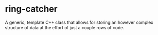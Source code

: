 # ring-catcher
A generic, template C++ class that allows for storing an however complex structure of data at the effort of just a couple rows of code.
